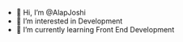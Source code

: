 - 👋 Hi, I’m @AlapJoshi
- 👀 I’m interested in Development
- 🌱 I’m currently learning Front End Development

<!---
AlapJoshi/AlapJoshi is a ✨ special ✨ repository because its `README.md` (this file) appears on your GitHub profile.
You can click the Preview link to take a look at your changes.
--->
